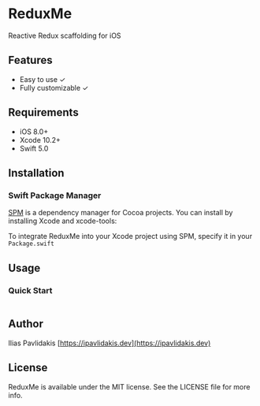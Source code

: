 # ReduxMe
Reactive Redux scaffolding for iOS

## <a name="features"></a>Features

- Easy to use  ✓
- Fully customizable  ✓

## <a name="requirements"></a>Requirements

- iOS 8.0+
- Xcode 10.2+
- Swift 5.0

## <a name="installation"></a>Installation

### Swift Package Manager

[SPM](https://swift.org/package-manager) is a dependency manager for Cocoa projects. You can install by installing Xcode and xcode-tools:

To integrate ReduxMe into your Xcode project using SPM, specify it in your `Package.swift`

## <a name="usage"></a>Usage

### Quick Start

```swift
```

## <a name="author"></a>Author

Ilias Pavlidakis [https://ipavlidakis.dev](https://ipavlidakis.dev)


## <a name="license"></a>License

ReduxMe is available under the MIT license. See the LICENSE file for more info.
